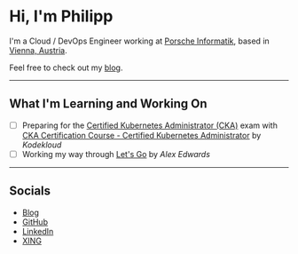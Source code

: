 # Hi, I'm Philipp

I'm a Cloud / DevOps Engineer working at [Porsche Informatik](https://porscheinformatik.com), based in [Vienna, Austria](https://en.wikipedia.org/wiki/Vienna).

Feel free to check out my [blog](https://pmaier.at).

---

## What I'm Learning and Working On

- [ ] Preparing for the [Certified Kubernetes Administrator (CKA)](https://training.linuxfoundation.org/certification/certified-kubernetes-administrator-cka/) exam with [CKA Certification Course - Certified Kubernetes Administrator](https://kodekloud.com/) by _Kodekloud_
- [ ] Working my way through [Let's Go](https://lets-go.alexedwards.net/) by _Alex Edwards_

---

## Socials

- [Blog](https://pmaier.at/)
- [GitHub](https://github.com/philmph)
- [LinkedIn](https://www.linkedin.com/in/philipp-maier-801b54138)
- [XING](https://www.xing.com/profile/Philipp_Maier63/cv)
